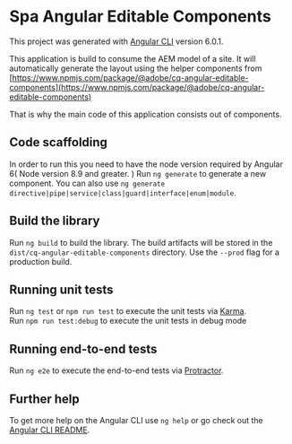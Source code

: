 # Spa Angular Editable Components

This project was generated with [Angular CLI](https://github.com/angular/angular-cli) version 6.0.1.

This application is build to consume the AEM model of a site. It will automatically generate the layout using the helper components from [https://www.npmjs.com/package/@adobe/cq-angular-editable-components](https://www.npmjs.com/package/@adobe/cq-angular-editable-components)

That is why the main code of this application consists out of components.

## Code scaffolding

In order to run this you need to have the node version required by Angular 6( Node version 8.9 and greater. )
Run `ng generate` to generate a new component. You can also use `ng generate directive|pipe|service|class|guard|interface|enum|module`.

## Build the library

Run `ng build` to build the library. The build artifacts will be stored in the `dist/cq-angular-editable-components` directory. Use the `--prod` flag for a production build.

## Running unit tests

Run `ng test` or `npm run test` to execute the unit tests via [Karma](https://karma-runner.github.io).  
Run `npm run test:debug` to execute the unit tests in debug mode

## Running end-to-end tests

Run `ng e2e` to execute the end-to-end tests via [Protractor](http://www.protractortest.org/).

## Further help

To get more help on the Angular CLI use `ng help` or go check out the [Angular CLI README](https://github.com/angular/angular-cli/blob/master/README.md).
